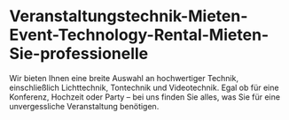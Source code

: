 # Veranstaltungstechnik-Mieten-Event-Technology-Rental-Mieten-Sie-professionelle
Wir bieten Ihnen eine breite Auswahl an hochwertiger Technik, einschließlich Lichttechnik, Tontechnik und Videotechnik. Egal ob für eine Konferenz, Hochzeit oder Party – bei uns finden Sie alles, was Sie für eine unvergessliche Veranstaltung benötigen.
